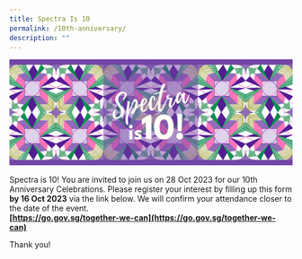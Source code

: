 ```yaml
---
title: Spectra Is 10
permalink: /10th-anniversary/
description: ""
---
```

<img style="width:1000px" src="/images/spectra%20is%2010.png">

Spectra is 10! You are invited to join us on 28 Oct 2023 for our 10th Anniversary Celebrations.
Please register your interest by filling up this form **by 16 Oct 2023** via the link below. We will confirm your attendance closer to the date of the event. <br>**[https://go.gov.sg/together-we-can](https://go.gov.sg/together-we-can)**

Thank you!